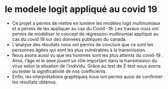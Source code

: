 # le modele logit appliqué au covid 19

* Ce projet a permis de mettre en lumière les modèles logit multinomiaux et a permis de
les appliquer au cas du Covid -19. Les travaux nous ont permis de modéliser le
concept de régression multinomial appliqué au cas du covid 19 sur des données
publiques du canada.
* L’analyse des résultats nous ont permis de conclure que ce sont les personnes âgées
qui sont les plus vulnérables à la transmission. 
* Nous avons aussi vu que les hommes sont les plus atteints du covid-19 . Ainsi, l’âge et le sexe jouent un rôle important dans
la transmission du virus selon la situation de l’individu. Grâce au test de Z-test nous avons pu tester la significativité de nos coefficients.
* Enfin, les interprétations graphiques nous ont permis aussi de confirmer les résultats
obtenus.
